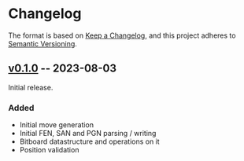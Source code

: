 # Changelog

The format is based on [Keep a Changelog](https://keepachangelog.com/en/1.1.0/),
and this project adheres to [Semantic Versioning](https://semver.org/spec/v2.0.0.html).

## [v0.1.0](https://github.com/lucaferranti/xiangqi-ts/releases/tag/v0.1.0) -- 2023-08-03

Initial release.

### Added

- Initial move generation
- Initial FEN, SAN and PGN parsing / writing
- Bitboard datastructure and operations on it
- Position validation
